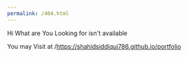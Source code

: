 ```yaml
---
permalink: /404.html
---
```

Hi What are You Looking for isn't available

You may Visit at /https://shahidsiddiqui786.github.io/portfolio
